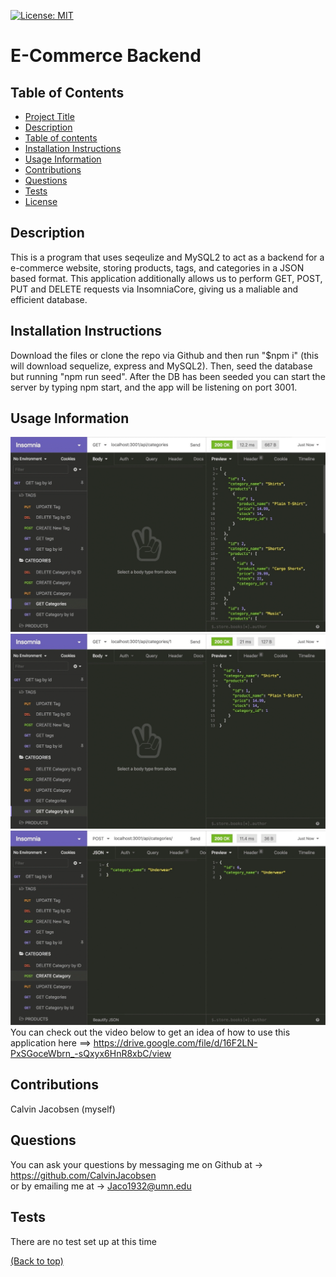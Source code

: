 [![License: MIT](https://img.shields.io/badge/License-MIT-yellow.svg)](https://opensource.org/licenses/MIT)

# E-Commerce Backend 

## Table of Contents

- [Project Title](#project-title)
- [Description](#description)
- [Table of contents](#table-of-contents)
- [Installation Instructions](#installation)
- [Usage Information](#usage)
- [Contributions](#contribute)
- [Questions](#questions)
- [Tests](#tests)
- [License](#license)

## Description 

 This is a program that uses seqeulize and MySQL2 to act as a backend for a e-commerce website, storing products, tags, and categories in a JSON based format. This application additionally allows us to perform GET, POST, PUT and DELETE requests via InsomniaCore, giving us a maliable and efficient database.

## Installation Instructions 

 Download the files or clone the repo via Github and then run "$npm i" (this will download sequelize, express and MySQL2). Then, seed the database but running "npm run seed". After the DB has been seeded you can start the server by typing npm start, and the app will be listening on port 3001.

## Usage Information 
![example1](\Assets\13-orm-homework-demo-01.gif)
![example2](\Assets\13-orm-homework-demo-02.gif)
![example2](\Assets\13-orm-homework-demo-03.gif)
<br />
You can check out the video below to get an idea of how to use this application here ==> https://drive.google.com/file/d/16F2LN-PxSGoceWbrn_-sQxyx6HnR8xbC/view

## Contributions 

 Calvin Jacobsen (myself) 

## Questions 

 You can ask your questions by messaging me on Github at -> https://github.com/CalvinJacobsen <br /> or by emailing me at -> Jaco1932@umn.edu

## Tests 

 There are no test set up at this time

 [(Back to top)](#table-of-contents)